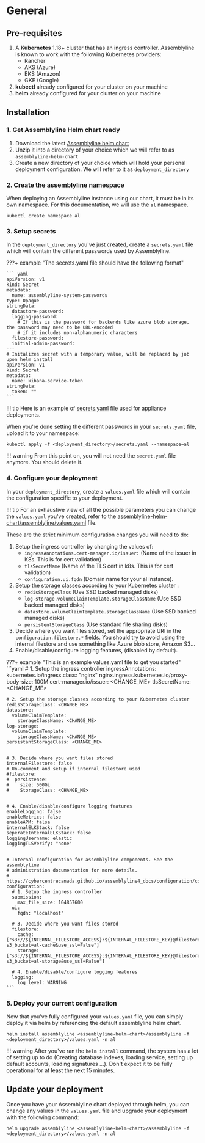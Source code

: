 # General

## Pre-requisites

1. A **Kubernetes** 1.18+ cluster that has an ingress controller. Assemblyline is known to work with the following Kubernetes providers:
    * Rancher
    * AKS (Azure)
    * EKS (Amazon)
    * GKE (Google)
2. **kubectl** already configured for your cluster on your machine
3. **helm** already configured for your cluster on your machine

## Installation

### 1. Get Assemblyline Helm chart ready

1. Download the latest [Assemblyline helm chart](https://github.com/CybercentreCanada/assemblyline-helm-chart/archive/refs/heads/master.zip)
2. Unzip it into a directory of your choice which we will refer to as `assemblyline-helm-chart`
3. Create a new directory of your choice which will hold your personal deployment configuration. We will refer to it as `deployment_directory`

### 2. Create the assemblyline namespace

When deploying an Assemblyline instance using our chart, it must be in its own namespace. For this documentation, we will use the `al` namespace.

``` shell
kubectl create namespace al
```

### 3. Setup secrets

In the `deployment_directory` you've just created, create a `secrets.yaml` file which will contain the different passwords used by Assemblyline.

???+ example "The secrets.yaml file should have the following format"

    ``` yaml
    apiVersion: v1
    kind: Secret
    metadata:
      name: assemblyline-system-passwords
    type: Opaque
    stringData:
      datastore-password:
      logging-password:
        # If this is the password for backends like azure blob storage, the password may need to be URL-encoded
        # if it includes non-alphanumeric characters
      filestore-password:
      initial-admin-password:
    ---
    # Initalizes secret with a temporary value, will be replaced by job upon helm install
    apiVersion: v1
    kind: Secret
    metadata:
      name: kibana-service-token
    stringData:
      token: ""
    ```

!!! tip
    Here is an example of [secrets.yaml](https://github.com/CybercentreCanada/assemblyline-helm-chart/blob/master/appliance/secrets.yaml) file used for appliance deployments.

When you're done setting the different passwords in your `secrets.yaml` file, upload it to your namespace:
```shell
kubectl apply -f <deployment_directory>/secrets.yaml --namespace=al
```

!!! warning
    From this point on, you will not need the `secret.yaml` file anymore. You should delete it.

### 4. Configure your deployment

In your `deployment_directory`, create a `values.yaml` file which will contain the configuration specific to your deployment.

!!! tip
    For an exhaustive view of all the possible parameters you can change the `values.yaml` you've created, refer to the [assemblyline-helm-chart/assemblyline/values.yaml](https://github.com/CybercentreCanada/assemblyline-helm-chart/blob/master/assemblyline/values.yaml) file.


These are the strict minimum configuration changes you will need to do:

1. Setup the ingress controller by changing the values of:
    * `ingressAnnotations.cert-manager.io/issuer:` (Name of the issuer in K8s. This is for cert validation)
    * `tlsSecretName` (Name of the TLS cert in k8s. This is for cert validation)
    * `configuration.ui.fqdn` (Domain name for your al instance).
2. Setup the storage classes according to your Kubernetes cluster :
    * `redisStorageClass` (Use SSD backed managed disks)
    * `log-storage.volumeClaimTemplate.storageClassName` (Use SSD backed managed disks)
    * `datastore.volumeClaimTemplate.storageClassName` (Use SSD backed managed disks)
    * `persistentStorageClass` (Use standard file sharing disks)
3. Decide where you want files stored, set the appropriate URI in the `configuration.filestore.*` fields. You should try to avoid using the internal filestore and use something like Azure blob store, Amazon S3...
4. Enable/disable/configure logging features, (disabled by default).

???+ example "This is an example values.yaml file to get you started"
    ```yaml
    # 1. Setup the ingress controller
    ingressAnnotations:
      kubernetes.io/ingress.class: "nginx"
      nginx.ingress.kubernetes.io/proxy-body-size: 100M
      cert-manager.io/issuer: <CHANGE_ME>
    tlsSecretName: <CHANGE_ME>


    # 2. Setup the storage classes according to your Kubernetes cluster
    redisStorageClass: <CHANGE_ME>
    datastore:
      volumeClaimTemplate:
        storageClassName: <CHANGE_ME>
    log-storage:
      volumeClaimTemplate:
        storageClassName: <CHANGE_ME>
    persistantStorageClass: <CHANGE_ME>


    # 3. Decide where you want files stored
    internalFilestore: false
    # Un-comment and setup if internal filestore used
    #filestore:
    #  persistence:
    #    size: 500Gi
    #    StorageClass: <CHANGE_ME>


    # 4. Enable/disable/configure logging features
    enableLogging: false
    enableMetrics: false
    enableAPM: false
    internalELKStack: false
    seperateInternalELKStack: false
    loggingUsername: elastic
    loggingTLSVerify: "none"


    # Internal configuration for assemblyline components. See the assemblyline
    # administration documentation for more details.
    # https://cybercentrecanada.github.io/assemblyline4_docs/configuration/config_file/
    configuration:
      # 1. Setup the ingress controller
      submission:
        max_file_size: 104857600
      ui:
        fqdn: "localhost"

      # 3. Decide where you want files stored
      filestore:
        cache: ["s3://${INTERNAL_FILESTORE_ACCESS}:${INTERNAL_FILESTORE_KEY}@filestore:9000?s3_bucket=al-cache&use_ssl=False"]
        storage: ["s3://${INTERNAL_FILESTORE_ACCESS}:${INTERNAL_FILESTORE_KEY}@filestore:9000?s3_bucket=al-storage&use_ssl=False"]

      # 4. Enable/disable/configure logging features
      logging:
        log_level: WARNING
    ```

### 5. Deploy your current configuration

Now that you've fully configured your `values.yaml` file, you can simply deploy it via helm by referencing the default assemblyline helm chart.

```shell
helm install assemblyline <assemblyline-helm-chart>/assemblyline -f <deployment_directory>/values.yaml -n al
```

!!! warning
    After you've ran the `helm install` command, the system has a lot of setting up to do (Creating database indexes, loading service, setting up default accounts, loading signatures ...). Don't expect it to be fully operational for at least the next 15 minutes.

## Update your deployment

Once you have your Assemblyline chart deployed through helm, you can change any values in the `values.yaml` file and upgrade your deployment with the following command:

```shell
helm upgrade assemblyline <assemblyline-helm-chart>/assemblyline -f <deployment_directory>/values.yaml -n al
```
